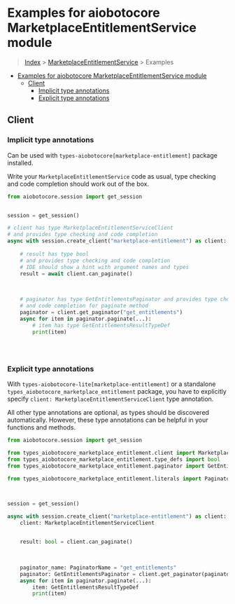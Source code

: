 <a id="examples-for-aiobotocore-marketplaceentitlementservice-module"></a>

# Examples for aiobotocore MarketplaceEntitlementService module

> [Index](../README.md) > [MarketplaceEntitlementService](./README.md) >
> Examples

- [Examples for aiobotocore MarketplaceEntitlementService module](#examples-for-aiobotocore-marketplaceentitlementservice-module)
  - [Client](#client)
    - [Implicit type annotations](#implicit-type-annotations)
    - [Explicit type annotations](#explicit-type-annotations)

<a id="client"></a>

## Client

<a id="implicit-type-annotations"></a>

### Implicit type annotations

Can be used with `types-aiobotocore[marketplace-entitlement]` package
installed.

Write your `MarketplaceEntitlementService` code as usual, type checking and
code completion should work out of the box.

```python
from aiobotocore.session import get_session


session = get_session()

# client has type MarketplaceEntitlementServiceClient
# and provides type checking and code completion
async with session.create_client("marketplace-entitlement") as client:
    
    # result has type bool
    # and provides type checking and code completion
    # IDE should show a hint with argument names and types
    result = await client.can_paginate()
    

    
    # paginator has type GetEntitlementsPaginator and provides type checking
    # and code completion for paginate method
    paginator = client.get_paginator("get_entitlements")
    async for item in paginator.paginate(...):
        # item has type GetEntitlementsResultTypeDef
        print(item)
    

    
```

<a id="explicit-type-annotations"></a>

### Explicit type annotations

With `types-aiobotocore-lite[marketplace-entitlement]` or a standalone
`types_aiobotocore_marketplace_entitlement` package, you have to explicitly
specify `client: MarketplaceEntitlementServiceClient` type annotation.

All other type annotations are optional, as types should be discovered
automatically. However, these type annotations can be helpful in your functions
and methods.

```python
from aiobotocore.session import get_session

from types_aiobotocore_marketplace_entitlement.client import MarketplaceEntitlementServiceClient
from types_aiobotocore_marketplace_entitlement.type_defs import bool
from types_aiobotocore_marketplace_entitlement.paginator import GetEntitlementsPaginator

from types_aiobotocore_marketplace_entitlement.literals import PaginatorName



session = get_session()

async with session.create_client("marketplace-entitlement") as client:
    client: MarketplaceEntitlementServiceClient

    
    result: bool = client.can_paginate()
    

    
    paginator_name: PaginatorName = "get_entitlements"
    paginator: GetEntitlementsPaginator = client.get_paginator(paginator_name)
    async for item in paginator.paginate(...):
        item: GetEntitlementsResultTypeDef
        print(item)
    

    
```
